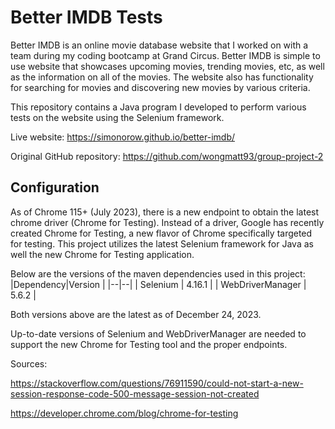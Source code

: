 # Better IMDB Tests

Better IMDB is an online movie database website that I worked on with a team during my coding bootcamp at Grand Circus. Better IMDB is simple to use website that showcases upcoming movies, trending movies, etc, as well as the information on all of the movies. The website also has functionality for searching for movies and discovering new movies by various criteria.

This repository contains a Java program I developed to perform various tests on the website using the Selenium framework. 

Live website: https://simonorow.github.io/better-imdb/

Original GitHub repository: https://github.com/wongmatt93/group-project-2


## Configuration

As of Chrome 115+ (July 2023), there is a new endpoint to obtain the latest chrome driver (Chrome for Testing). Instead of a driver, Google has recently created Chrome for Testing, a new flavor of Chrome specifically targeted for testing. This project utilizes the latest Selenium framework for Java as well the new Chrome for Testing application.

Below are the versions of the maven dependencies used in this project:
|Dependency|Version  |
|--|--|
| Selenium | 4.16.1 |
| WebDriverManager | 5.6.2 |

Both versions above are the latest as of December 24, 2023.

Up-to-date versions of Selenium and WebDriverManager are needed to support the new Chrome for Testing tool and the proper endpoints.

Sources:

https://stackoverflow.com/questions/76911590/could-not-start-a-new-session-response-code-500-message-session-not-created

https://developer.chrome.com/blog/chrome-for-testing
